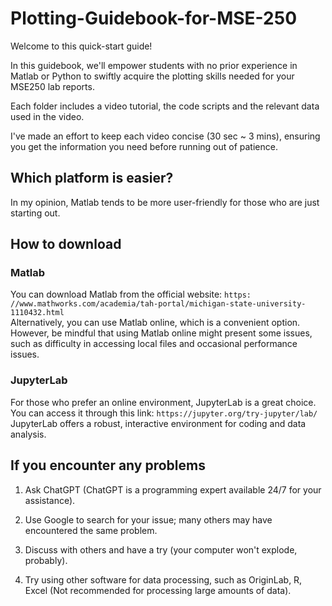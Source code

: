 # Plotting-Guidebook-for-MSE-250

Welcome to this quick-start guide!

In this guidebook, we'll empower students with no prior experience in Matlab or Python to swiftly acquire the plotting skills needed for your MSE250 lab reports.

Each folder includes a video tutorial, the code scripts and the relevant data used in the video.

I've made an effort to keep each video concise (30 sec ~ 3 mins), ensuring you get the information you need before running out of patience.

## Which platform is easier? 
In my opinion, Matlab tends to be more user-friendly for those who are just starting out.

## How to download

### Matlab
You can download Matlab from the official website: `https: //www.mathworks.com/academia/tah-portal/michigan-state-university-1110432.html` \
Alternatively, you can use Matlab online, which is a convenient option. However, be mindful that using Matlab online might present some issues, such as difficulty in accessing local files and occasional performance issues.

### JupyterLab
For those who prefer an online environment, JupyterLab is a great choice. You can access it through this link: `https://jupyter.org/try-jupyter/lab/` \
JupyterLab offers a robust, interactive environment for coding and data analysis.

## If you encounter any problems

1. Ask ChatGPT (ChatGPT is a programming expert available 24/7 for your assistance).

2. Use Google to search for your issue; many others may have encountered the same problem.

3. Discuss with others and have a try (your computer won't explode, probably).

4. Try using other software for data processing, such as OriginLab, R, Excel (Not recommended for processing large amounts of data).
